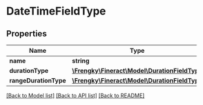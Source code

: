 # DateTimeFieldType

## Properties
Name | Type | Description | Notes
------------ | ------------- | ------------- | -------------
**name** | **string** |  | [optional] 
**durationType** | [**\Frengky\Fineract\Model\DurationFieldType**](DurationFieldType.md) |  | [optional] 
**rangeDurationType** | [**\Frengky\Fineract\Model\DurationFieldType**](DurationFieldType.md) |  | [optional] 

[[Back to Model list]](../../README.md#documentation-for-models) [[Back to API list]](../../README.md#documentation-for-api-endpoints) [[Back to README]](../../README.md)

